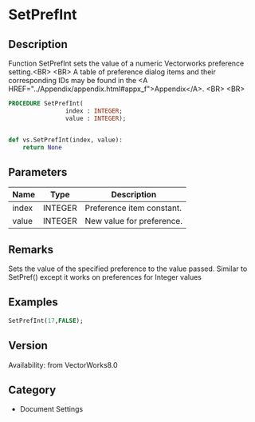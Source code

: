 # SetPrefInt

## Description
Function SetPrefInt sets the value of a numeric Vectorworks preference setting.&lt;BR&gt;
&lt;BR&gt;
A table of preference dialog items and their corresponding IDs may be found in the &lt;A HREF=&quot;../Appendix/appendix.html#appx_f&quot;&gt;Appendix&lt;/A&gt;.
&lt;BR&gt;
&lt;BR&gt;


```pascal
PROCEDURE SetPrefInt(
				index : INTEGER;
				value : INTEGER);
```

```python

def vs.SetPrefInt(index, value):
    return None
```

## Parameters
|Name|Type|Description|
|---|---|---|
|index|INTEGER|Preference item constant.|
|value|INTEGER|New value for preference.|

## Remarks
Sets the value of the specified preference to the value passed.   Similar to SetPref() except it works on preferences for Integer values

## Examples
```pascal
SetPrefInt(17,FALSE);


```

## Version
Availability: from VectorWorks8.0
## Category
* Document Settings

